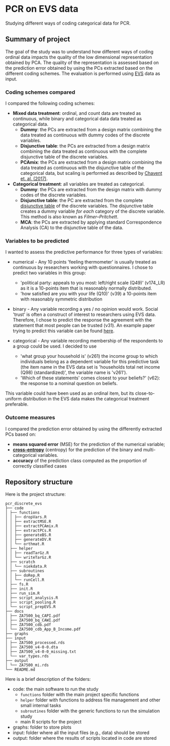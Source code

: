 # PCR on EVS data

Studying different ways of coding categorical data for PCR.

## Summary of project

The goal of the study was to understand how different ways of coding ordinal data impacts the quality of the low dimensional representation obtained by PCA.
The quality of the representation is assessed based on the prediction error obtained by using the PCs extracted based on the different coding schemes.
The evaluation is performed using [EVS](https://europeanvaluesstudy.eu) data as input.

### Coding schemes compared

I compared the following coding schemes:

- **Mixed data treatment**: ordinal, and count data are treated as continuous, while binary and categorical data data treated as categorical data.
  - **Dummy**: the PCs are extracted from a design matrix combining the data treated as continuous with dummy codes of the discrete variables.
  - **Disjunctive table**: the PCs are extracted from a design matrix combining the data treated as continuous with the complete disjunctive table of the discrete variables.
  - **PCAmix**: the PCs are extracted from a design matrix combining the data treated as continuous with the disjunctive table of the categorical data, but scaling is performed as described by [Chavent et. al. (2017)](https://arxiv.org/abs/1411.4911).
- **Categorical treatment**: all variables are treated as categorical.
  - **Dummy**: the PCs are extracted from the design matrix with dummy codes of the discrete variables.
  - **Disjunctive table**: the PC are extracted from the complete [disjunctive table](https://www.xlstat.com/en/solutions/features/complete-disjuncive-tables-creating-dummy-variables) of the discrete variables. The disjunctive table creates a dummy variable *for each* category of the discrete variable. This method is also known as *Filmer–Pritchett*.
  - **MCA**: the PCs are extracted by applying standard Correspondence Analysis (CA) to the disjunctive table of the data.

### Variables to be predicted

I wanted to assess the predictive performance for three types of variables:

- numerical - Any 10 points 'feeling thermometer' is usually treated as continuous by researchers working with questionnaires. I chose to predict two variables in this group:
  - 'political party: appeals to you most: left/right scale (Q49)' (v174_LR) as it is a 10-points item that is reasonably normally distributed.
  - 'how satisfied are you with your life (Q10)' (v39) a 10-points item with reasonably symmetric distribution
  
- binary - Any variable recording a yes / no opinion would work. Social 'trust' is often a construct of interest to researchers using EVS data. Therefore, I chose to predict the response the agreement with the statement that most people can be trusted (v31). An example paper trying to predict this variable can be found [here](https://doi.org/10.1177/1948550621999272).

- categorical - Any variable recording membership of the respondents to a group could be used.  I decided to use
  - 'what group your household is' (v261) the income group to which individuals belong as a dependent variable for this predictive task (the item name in the EVS data set is 'households total net income (Q98) (standardized)', the variable name is 'v261').
  - 'Which of these statements' comes closest to your beliefs?' (v62): the response to a nominal question on beliefs.

This variable could have been used as an ordinal item, but its close-to-uniform distribution in the EVS data makes the categorical treatment preferable. 

### Outcome measures

I compared the prediction error obtained by using the differently extracted PCs based on:

- **means squared error** (MSE) for the prediction of the numerical variable;
- **[cross-entropy](https://rpubs.com/juanhklopper/cross_entropy)** (centropy) for the prediction of the binary and multi-categorical variables.
- **accuracy** of the prediction class computed as the proportion of correctly classified cases

## Repository structure

Here is the project structure:

```
pcr_discrete_evs
├── code
│ ├── functions
│ │ ├── dropVars.R
│ │ ├── extractMSE.R
│ │ ├── extractPCAmix.R
│ │ ├── extractPCs.R
│ │ ├── generateBS.R
│ │ ├── generateDV.R
│ │ └── orthmat.R
│ ├── helper
│ │ ├── readTarGz.R
│ │ └── writeTarGz.R
│ ├── scratch
│ │ └── niekdata.R
│ ├── subroutines
│ │ ├── doRep.R
│ │ └── runCell.R
│ ├── fs.R
│ ├── init.R
│ ├── run_sim.R
│ ├── script_analysis.R
│ ├── script_pooling.R
│ └── script_prepEVS.R
├── docs
│ ├── ZA7500_bq_CAPI.pdf
│ ├── ZA7500_bq_CAWI.pdf
│ ├── ZA7500_cdb.pdf
│ └── ZA7500_cdb_App_B_Income.pdf
├── graphs
├── input
│ ├── ZA7500_processed.rds
│ ├── ZA7500_v4-0-0.dta
│ ├── ZA7500_v4-0-0_missing.txt
│ └── var_types.rds
├── output
│ └── ZA7500_mi.rds
└── README.md

```

Here is a brief description of the folders:

- code: the main software to run the study
  - `functions` folder with the main project specific functions
  - `helper` folder with functions to address file management and other small internal tasks
  - `subroutines` folder with the generic functions to run the simulation study
  - main R scripts for the project
- graphs: folder to store plots
- input: folder where all the input files (e.g., data) should be stored
- output: folder where the results of scripts located in code are stored
